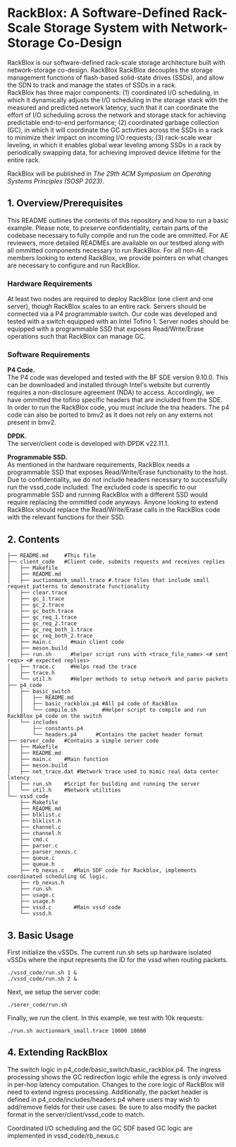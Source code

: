 # RackBlox: A Software-Defined Rack-Scale Storage System with Network-Storage Co-Design
RackBlox is our software-defined rack-scale storage architecture built with network-storage co-design. 
RackBlox RackBlox decouples the storage management functions of flash-based solid-state drives (SSDs), and allow the SDN to track and manage the states of SSDs in a rack.  
RackBlox has three major components: (1) coordinated I/O scheduling, in which it dynamically adjusts the I/O scheduling in the storage stack with the measured and predicted network latency, such that it can coordinate the effort of I/O scheduling across the network and storage stack for achieving predictable end-to-end performance; (2) coordinated garbage collection (GC), in which it will coordinate the GC activities across the SSDs in a rack to minimize their impact on incoming I/O requests; (3) rack-scale wear leveling, in which it enables global wear leveling among SSDs in a rack by periodically swapping data, for achieving improved device lifetime for the entire rack.

RackBlox will be published in *The 29th ACM Symposium on Operating Systems Principles (SOSP 2023)*.

## 1. Overview/Prerequisites

This README outlines the contents of this repository and how to run a basic example. Please note, to preserve confidentiality, certain parts of the codebase necessary to fully compile and run the code are ommitted. For AE reviewers, more detailed READMEs are available on our testbed along with all ommitted components necessary to run RackBlox. For all non-AE members looking to extend RackBlox, we provide pointers on what changes are necessary to configure and run RackBlox.

### Hardware Requirements
At least two nodes are required to deploy RackBlox (one client and one server), though RackBlox scales to an entire rack. Servers should be connected via a P4 programmable switch. Our code was developed and tested with a switch equipped with an Intel Tofino 1. Server nodes should be equipped with a programmable SSD that exposes Read/Write/Erase operations such that RackBlox can manage GC.   

### Software Requirements
**P4 Code.**  
The P4 code was developed and tested with the BF SDE version 9.10.0. This can be downloaded and installed through Intel's website but currently requires a non-disclosure agreement (NDA) to access. Accordingly, we have ommitted the tofino specific headers that are included from the SDE. In order to run the RackBlox code, you must include the tna headers. The p4 code can also be ported to bmv2 as it does not rely on any externs not present in bmv2.

**DPDK.**   
The server/client code is developed with DPDK v22.11.1. 

**Programmable SSD.**   
As mentioned in the hardware requirements, RackBlox needs a programmable SSD that exposes Read/Write/Erase functionality to the host. Due to confidentiality, we do not include headers necessary to successfully run the vssd_code included. The excluded code is specific to our programmable SSD and running RackBlox with a different SSD would require replacing the ommitted code anyways. Anyone looking to extend RackBlox should replace the Read/Write/Erase calls in the RackBlox code with the relevant functions for their SSD.

## 2. Contents
```
├── README.md     #This file
├── client_code   #Client code, submits requests and receives replies
│   ├── Makefile
│   ├── README.md
│   ├── auctionmark_small.trace #.trace files that include small request patterns to demonstrate functionality
│   ├── clear.trace
│   ├── gc_1.trace
│   ├── gc_2.trace
│   ├── gc_both.trace
│   ├── gc_req_1.trace
│   ├── gc_req_2.trace
│   ├── gc_req_both_1.trace
│   ├── gc_req_both_2.trace
│   ├── main.c      #main client code
│   ├── meson.build
│   ├── run.sh      #helper script runs with <trace_file_name> <# sent reqs> <# expected replies>
│   ├── trace.c     #Helps read the trace
│   ├── trace.h
│   └── util.h      #Helper methods to setup network and parse packets
├── p4_code
│   ├── basic_switch
│   │   ├── README.md
│   │   ├── basic_rackblox.p4 #All p4 code of RackBlox
│   │   └── compile.sh        #Helper script to compile and run RackBlox p4 code on the switch
│   └── includes
│       ├── constants.p4
│       └── headers.p4      #Contains the packet header format
├── server_code   #Contains a simple server code
│   ├── Makefile
│   ├── README.md
│   ├── main.c    #Main function
│   ├── meson.build
│   ├── net_trace.dat #Network trace used to mimic real data center latency
│   ├── run.sh    #Script for building and running the server
│   └── util.h    #Network utilities
└── vssd_code
    ├── Makefile
    ├── README.md
    ├── blklist.c
    ├── blklist.h
    ├── channel.c
    ├── channel.h
    ├── cmd.c
    ├── parser.c
    ├── parser_nexus.c
    ├── queue.c
    ├── queue.h
    ├── rb_nexus.c   #Main SDF code for Rackblox, implements coordinated scheduling GC logic.
    ├── rb_nexus.h
    ├── run.sh
    ├── usage.c
    ├── usage.h
    ├── vssd.c       #Main vssd code
    └── vssd.h
```

## 3. Basic Usage

First initialize the vSSDs. The current run.sh sets up hardware isolated vSSDs where the input represents the ID for the vssd when routing packets.
```
./vssd_code/run.sh 1 &
./vssd_code/run.sh 2 &
```
Next, we setup the server code:
```
./serer_code/run.sh 
```

Finally, we run the client. In this example, we test with 10k requests:
```
./run.sh auctionmark_small.trace 10000 10000
```

## 4. Extending RackBlox

The switch logic in p4_code/basic_switch/basic_rackblox.p4. The ingress processing shows the GC redirection logic while the egress is only involved in per-hop latency computation. Changes to the core logic of RackBlox will need to extend ingress processing. Additionally, the packet header is defined in p4_code/includes/headers.p4 where users may wish to add/remove fields for their use cases. Be sure to also modify the packet format in the server/client/vssd_code to match. 

Coordinated I/O scheduling and the GC SDF based GC logic are implemented in vssd_code/rb_nexus.c 
